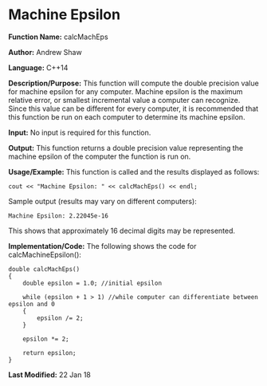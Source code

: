 # Machine Epsilon

**Function Name:** calcMachEps

**Author:** Andrew Shaw

**Language:** C++14

**Description/Purpose:** This function will compute the double precision value for machine epsilon for any computer. Machine epsilon is the maximum relative error, or smallest incremental value a computer can recognize. Since this value can be different for every computer, it is recommended that this function be run on each computer to determine its machine epsilon.

**Input:** No input is required for this function.

**Output:** This function returns a double precision value representing the machine epsilon of the computer the function is run on.

**Usage/Example:** This function is called and the results displayed as follows:
~~~~
cout << "Machine Epsilon: " << calcMachEps() << endl;
~~~~
Sample output (results may vary on different computers):
~~~~
Machine Epsilon: 2.22045e-16
~~~~
This shows that approximately 16 decimal digits may be represented.

**Implementation/Code:** The following shows the code for calcMachineEpsilon():
~~~~
double calcMachEps()
{
	double epsilon = 1.0; //initial epsilon

	while (epsilon + 1 > 1) //while computer can differentiate between epsilon and 0
	{
		epsilon /= 2;
	}

	epsilon *= 2;

	return epsilon;
}
~~~~

**Last Modified:** 22 Jan 18
